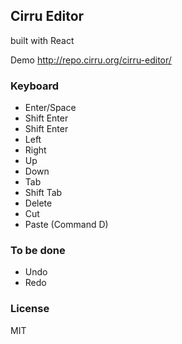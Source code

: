 
Cirru Editor
----

built with React

Demo http://repo.cirru.org/cirru-editor/

### Keyboard

* Enter/Space
* Shift Enter
* Shift Enter
* Left
* Right
* Up
* Down
* Tab
* Shift Tab
* Delete
* Cut
* Paste (Command D)

### To be done

* Undo
* Redo

### License

MIT
